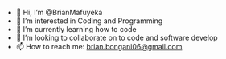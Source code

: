 - 👋 Hi, I’m @BrianMafuyeka
- 👀 I’m interested in Coding and Programming 
- 🌱 I’m currently learning how to code
- 💞️ I’m looking to collaborate on to code and software develop
- 📫 How to reach me: brian.bongani06@gmail.com

<!---
BrianMafuyeka/BrianMafuyeka is a ✨ special ✨ repository because its `README.md` (this file) appears on your GitHub profile.
You can click the Preview link to take a look at your changes.
--->
